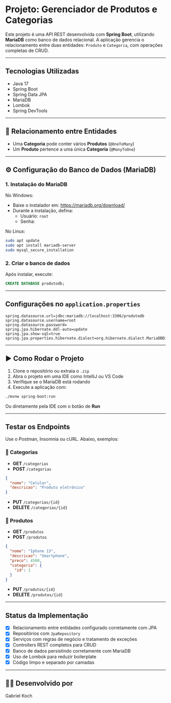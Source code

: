 # Projeto: Gerenciador de Produtos e Categorias

Este projeto é uma API REST desenvolvida com **Spring Boot**, utilizando **MariaDB** como banco de dados relacional. A aplicação gerencia o relacionamento entre duas entidades: `Produto` e `Categoria`, com operações completas de CRUD.

---

##  Tecnologias Utilizadas

- Java 17
- Spring Boot 
- Spring Data JPA
- MariaDB
- Lombok
- Spring DevTools

---

## 🔗 Relacionamento entre Entidades

- Uma **Categoria** pode conter vários **Produtos** (`@OneToMany`)
- Um **Produto** pertence a uma única **Categoria** (`@ManyToOne`)

---

## ⚙️ Configuração do Banco de Dados (MariaDB)

### 1. Instalação do MariaDB

No Windows:
- Baixe o instalador em: https://mariadb.org/download/
- Durante a instalação, defina:
  - Usuário: `root`
  - Senha: 

No Linux:
```bash
sudo apt update
sudo apt install mariadb-server
sudo mysql_secure_installation
```

### 2. Criar o banco de dados

Após instalar, execute:

```sql
CREATE DATABASE produtodb;
```

---

##  Configurações no `application.properties`

```properties
spring.datasource.url=jdbc:mariadb://localhost:3306/produtodb
spring.datasource.username=root
spring.datasource.password=
spring.jpa.hibernate.ddl-auto=update
spring.jpa.show-sql=true
spring.jpa.properties.hibernate.dialect=org.hibernate.dialect.MariaDBDialect
```

---

## ▶ Como Rodar o Projeto

1. Clone o repositório ou extraia o `.zip`
2. Abra o projeto em uma IDE como IntelliJ ou VS Code
3. Verifique se o MariaDB está rodando
4. Execute a aplicação com:

```bash
./mvnw spring-boot:run
```

Ou diretamente pela IDE com o botão de **Run**

---

##  Testar os Endpoints

Use o Postman, Insomnia ou cURL. Abaixo, exemplos:

### 🔹 Categorias

- **GET** `/categorias`
- **POST** `/categorias`
```json
{
  "nome": "Celular",
  "descricao": "Produto eletrônico"
}
```

- **PUT** `/categorias/{id}`
- **DELETE** `/categorias/{id}`

### 🔹 Produtos

- **GET** `/produtos`
- **POST** `/produtos`
```json
{
  "nome": "Iphone 13",
  "descricao": "Smartphone",
  "preco": 4500,
  "categoria": {
    "id": 1
  }
}
```

- **PUT** `/produtos/{id}`
- **DELETE** `/produtos/{id}`

---

##  Status da Implementação

- [x] Relacionamento entre entidades configurado corretamente com JPA
- [x] Repositórios com `JpaRepository`
- [x] Serviços com regras de negócio e tratamento de exceções
- [x] Controllers REST completos para CRUD
- [x] Banco de dados persistindo corretamente com MariaDB
- [x] Uso de Lombok para reduzir boilerplate
- [x] Código limpo e separado por camadas

---

## 👨‍💻 Desenvolvido por
Gabriel Koch
